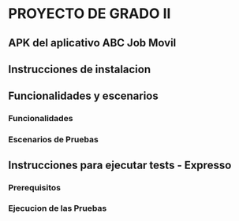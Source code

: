 # PROYECTO DE GRADO II

## APK del aplicativo ABC Job Movil

## Instrucciones de instalacion

## Funcionalidades y escenarios
### Funcionalidades
### Escenarios de Pruebas

## Instrucciones para ejecutar tests - Expresso
### Prerequisitos
### Ejecucion de las Pruebas


